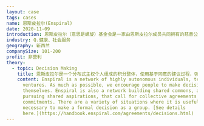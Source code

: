 ```yaml
---
layout: case
tags: cases
name: 恩斯皮拉尔(Enspiral)
date: 2020-11-09
introduction: 恩斯皮拉尔（意思是螺旋）基金会是一家由恩斯皮拉尔成员共同拥有的慈善公司。它的使命是支持整个慈善网络，促进人与企业之间的合作，并进一步推动恩斯皮拉尔的整体社会使命。
industry: Q.健康、社会服务
geography: 新西兰
companySize: 101-200
profit: 非营利
theory:
  - topic: Decision Making
    title: 恩斯皮拉尔是一个分布式主权个人组成的积分整体，使用基于同意的建议过程，强调在线交流、包容和个人自主。
    content: Enspiral is a network of highly autonomous individuals, teams, and
      ventures. As much as possible, we encourage people to make decisions for
      themselves. Enspiral is also a network building shared commons, and
      pursuing shared aspirations, that call for collective agreements and
      commitments. There are a variety of situations where it is useful or
      necessary to make a formal decision as a group. [See details
      here.](https://handbook.enspiral.com/agreements/decisions.html)
---
```

